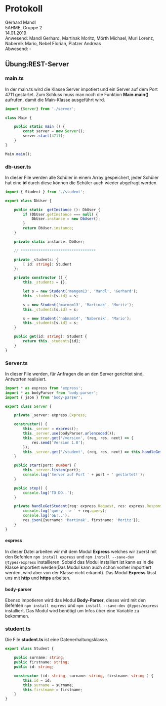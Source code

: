 # Protokoll
Gerhard Mandl  
5AHME, Gruppe 2  
14.01.2019  
Anwesend: Mandl Gerhard, Martinak Moritz, Mörth Michael, Muri Lorenz, Nabernik Mario, Nebel Florian, Platzer Andreas  
Abwesend: -

## Übung:REST-Server
### main.ts
In der main.ts wird die Klasse Server impotiert und ein Server auf dem Port 4711 gestartet.
Zum Schluss muss man noch die Funktion __Main.main()__ aufrufen, damit die Main-Klasse ausgeführt wird.
```typescript
import {Server} from './server';

class Main {

    public static main () {
        const server = new Server();
        server.start(4711);
    }
}

Main.main();
```

### db-user.ts
In dieser File werden alle Schüler in einem Array gespeichert, jeder Schüler hat eine __id__ durch diese können die Schüler auch wieder abgefragt werden. 
```typescript
import { Student } from './student';

export class DbUser {

    public static  getInstance (): DbUser {
        if (DbUser.getInstance === null) {
            DbUser.instance = new DbUser();
        }
        return DbUser.instance;
    }

    private static instance: DbUser;

    // **********************************

    private _students: {
        [ id: string]: Student
    };

    private constructor () {
        this._students = {};

        let s = new Student('mangem13', 'Mandl', 'Gerhard');
        this._students[s.id] = s;

        s = new Student('marmom13', 'Martinak', 'Moritz');
        this._students[s.id] = s;

        s = new Student('nabmam14', 'Nabernik', 'Mario');
        this._students[s.id] = s;
    }

    public get(id: string): Student {
        return this._students[id];
    }
}
```

### Server.ts
In dieser File werden, für Anfragen die an den Server gerichtet sind, Antworten realisiert. 
```typescript
import * as express from 'express';
import * as bodyParser from 'body-parser';
import { json } from 'body-parser';

export class Server {

    private _server: express.Express;

    constructor() {
        this._server = express();
        this._server.use(bodyParser.urlencoded());
        this._server.get('/version', (req, res, next) => {
            res.send('Version 1.0');
        });
        this._server.get('/student', (req, res, next) => this.handleGetStudent(req, res, next));
    }

    public start(port: number) {
        this._server.listen(port);
        console.log('Server auf Port ' + port + ' gestartet!');
    }

    public stop() {
        console.log('TO DO..');
    }

    private handleGetStudent(req: express.Request, res: express.Response, next: express.NextFunction) {
        console.log('query --> ' + req.query);
        console.log('GET..');
        res.json({surname: 'Martinak', firstname: 'Moritz'});
    }
}
```
#### express
In dieser Datei arbeiten wir mit dem Modul __Express__ welches wir zuerst mit den Befehlen `npm install express` und `npm install --save-dev @types/express` installieren. Sobald das Modul installiert ist kann es in die Klasse importiert werden(Das Modul kann auch schon vorher importiert werden, wird aber von der Klasse nicht erkannt). Das Modul __Express__ lässt uns mit  __http__ und __https__ arbeiten.

#### body-parser
Ebenso impotieren wird das Modul __Body-Parser__, dieses wird mit den Befehlen `npm install express` und `npm install --save-dev @types/express` installiert. Das Modul wird benötigt um Infos über eine Variable zu bekommen.

### student.ts
Die File __student.ts__ ist eine Datenerhaltungsklasse. 
```typescript
export class Student {

    public surname: string;
    public firstname: string;
    public id: string;

    constructor (id: string, surname: string, firstname: string ) {
        this.id = id;
        this.surname = surname;
        this.firstname = firstname;
    }
}
```


